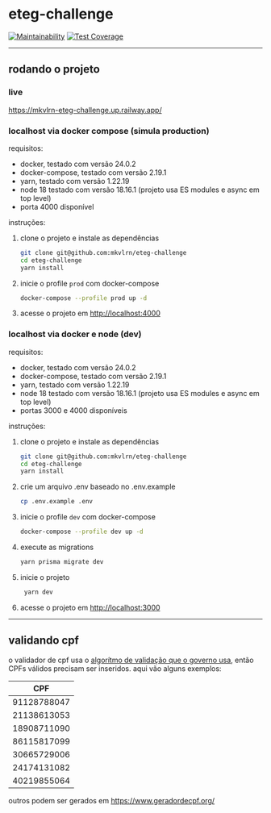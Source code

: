 # eteg-challenge

[![Maintainability](https://api.codeclimate.com/v1/badges/53e208feae1af865ac2d/maintainability)](https://codeclimate.com/github/mkvlrn/eteg-challenge/maintainability) [![Test Coverage](https://api.codeclimate.com/v1/badges/53e208feae1af865ac2d/test_coverage)](https://codeclimate.com/github/mkvlrn/eteg-challenge/test_coverage)

---

## rodando o projeto

### live

<https://mkvlrn-eteg-challenge.up.railway.app/>

### localhost via docker compose (simula production)

requisitos:

- docker, testado com versão 24.0.2
- docker-compose, testado com versão 2.19.1
- yarn, testado com versão 1.22.19
- node 18 testado com versão 18.16.1 (projeto usa ES modules e async em top level)
- porta 4000 disponível

instruções:

1. clone o projeto e instale as dependências

   ```bash
   git clone git@github.com:mkvlrn/eteg-challenge
   cd eteg-challenge
   yarn install
   ```

2. inicie o profile `prod` com docker-compose

   ```bash
   docker-compose --profile prod up -d
   ```

3. acesse o projeto em <http://localhost:4000>

### localhost via docker e node (dev)

requisitos:

- docker, testado com versão 24.0.2
- docker-compose, testado com versão 2.19.1
- yarn, testado com versão 1.22.19
- node 18 testado com versão 18.16.1 (projeto usa ES modules e async em top level)
- portas 3000 e 4000 disponíveis

instruções:

1. clone o projeto e instale as dependências

   ```bash
   git clone git@github.com:mkvlrn/eteg-challenge
   cd eteg-challenge
   yarn install
   ```

2. crie um arquivo .env baseado no .env.example

   ```bash
   cp .env.example .env
   ```

3. inicie o profile `dev` com docker-compose

   ```bash
   docker-compose --profile dev up -d
   ```

4. execute as migrations

   ```bash
   yarn prisma migrate dev
   ```

5. inicie o projeto

   ```bash
    yarn dev
   ```

6. acesse o projeto em <http://localhost:3000>

---

## validando cpf

o validador de cpf usa o [algorítmo de validação que o governo usa](https://pt.wikipedia.org/wiki/Cadastro_de_Pessoas_F%C3%ADsicas#Algoritmo), então CPFs válidos precisam ser inseridos. aqui vão alguns exemplos:

| CPF         |
| ----------- |
| 91128788047 |
| 21138613053 |
| 18908711090 |
| 86115817099 |
| 30665729006 |
| 24174131082 |
| 40219855064 |

outros podem ser gerados em <https://www.geradordecpf.org/>
